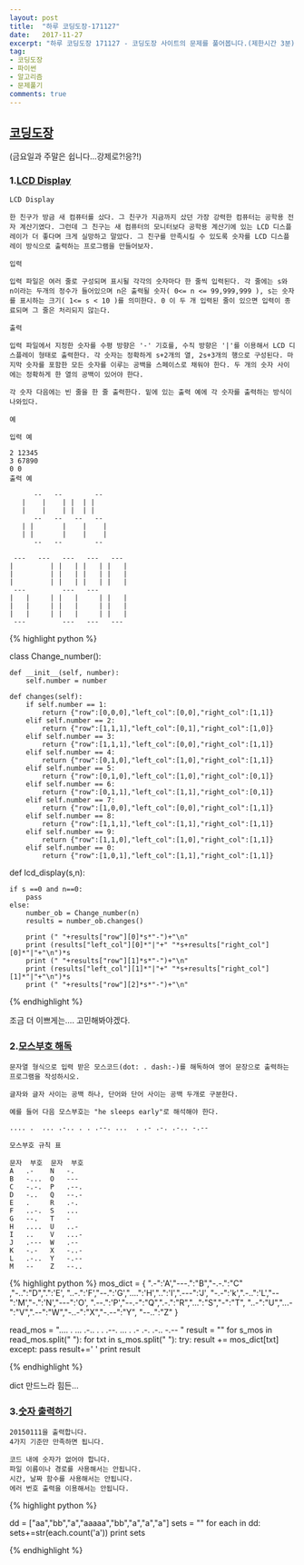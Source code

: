 ```yaml
---
layout: post
title:  "하루 코딩도장-171127"
date:   2017-11-27
excerpt: "하루 코딩도장 171127 - 코딩도장 사이트의 문제를 풀어봅니다.(제한시간 3분)"
tag:
- 코딩도장
- 파이썬
- 알고리즘
- 문제풀기
comments: true
---
```



## [코딩도장](http://codingdojang.com)
(금요일과 주말은 쉽니다...강제로?!응?!)
### 1.[LCD Display](http://codingdojang.com/scode/314?answer_mode=hide)
```
LCD Display

한 친구가 방금 새 컴퓨터를 샀다. 그 친구가 지금까지 샀던 가장 강력한 컴퓨터는 공학용 전자 계산기였다. 그런데 그 친구는 새 컴퓨터의 모니터보다 공학용 계산기에 있는 LCD 디스플레이가 더 좋다며 크게 실망하고 말았다. 그 친구를 만족시킬 수 있도록 숫자를 LCD 디스플레이 방식으로 출력하는 프로그램을 만들어보자.

입력

입력 파일은 여러 줄로 구성되며 표시될 각각의 숫자마다 한 줄씩 입력된다. 각 줄에는 s와 n이라는 두개의 정수가 들어있으며 n은 출력될 숫자( 0<= n <= 99,999,999 ), s는 숫자를 표시하는 크기( 1<= s < 10 )를 의미한다. 0 이 두 개 입력된 줄이 있으면 입력이 종료되며 그 줄은 처리되지 않는다.

출력

입력 파일에서 지정한 숫자를 수평 방향은 '-' 기호를, 수직 방향은 '|'를 이용해서 LCD 디스플레이 형태로 출력한다. 각 숫자는 정확하게 s+2개의 열, 2s+3개의 행으로 구성된다. 마지막 숫자를 포함한 모든 숫자를 이루는 공백을 스페이스로 채워야 한다. 두 개의 숫자 사이에는 정확하게 한 열의 공백이 있어야 한다.

각 숫자 다음에는 빈 줄을 한 줄 출력한다. 밑에 있는 출력 예에 각 숫자를 출력하는 방식이 나와있다.

예

입력 예

2 12345
3 67890
0 0
출력 예

      --   --        --
   |    |    | |  | |
   |    |    | |  | |
      --   --   --   --
   | |       |    |    |
   | |       |    |    |
      --   --        --

 ---   ---   ---   ---   ---
|         | |   | |   | |   |
|         | |   | |   | |   |
|         | |   | |   | |   |
 ---         ---   ---
|   |     | |   |     | |   |
|   |     | |   |     | |   |
|   |     | |   |     | |   |
 ---         ---   ---   ---
```


{% highlight python %}

class Change_number():
    
    def __init__(self, number):
        self.number = number
        
    def changes(self):
        if self.number == 1:
            return {"row":[0,0,0],"left_col":[0,0],"right_col":[1,1]}
        elif self.number == 2:
            return {"row":[1,1,1],"left_col":[0,1],"right_col":[1,0]}
        elif self.number == 3:
            return {"row":[1,1,1],"left_col":[0,0],"right_col":[1,1]}
        elif self.number == 4:
            return {"row":[0,1,0],"left_col":[1,0],"right_col":[1,1]}
        elif self.number == 5:
            return {"row":[0,1,0],"left_col":[1,0],"right_col":[0,1]}
        elif self.number == 6:
            return {"row":[0,1,1],"left_col":[1,1],"right_col":[0,1]}
        elif self.number == 7:
            return {"row":[1,0,0],"left_col":[0,0],"right_col":[1,1]}
        elif self.number == 8:
            return {"row":[1,1,1],"left_col":[1,1],"right_col":[1,1]}
        elif self.number == 9:
            return {"row":[1,1,0],"left_col":[1,0],"right_col":[1,1]}
        elif self.number == 0:
            return {"row":[1,0,1],"left_col":[1,1],"right_col":[1,1]}

def lcd_display(s,n):
    
    if s ==0 and n==0:
        pass
    else:
        number_ob = Change_number(n)
        results = number_ob.changes()

        print (" "+results["row"][0]*s*"-")+"\n"
        print (results["left_col"][0]*"|"+" "*s+results["right_col"][0]*"|"+"\n")*s
        print (" "+results["row"][1]*s*"-")+"\n"
        print (results["left_col"][1]*"|"+" "*s+results["right_col"][1]*"|"+"\n")*s
        print (" "+results["row"][2]*s*"-")+"\n"
        
                

{% endhighlight %}

조금 더 이쁘게는.... 고민해봐야겠다.


### 2.[모스부호 해독](http://codingdojang.com/scode/469?answer_mode=hide)

```
문자열 형식으로 입력 받은 모스코드(dot: . dash:-)를 해독하여 영어 문장으로 출력하는 프로그램을 작성하시오.

글자와 글자 사이는 공백 하나, 단어와 단어 사이는 공백 두개로 구분한다.

예를 들어 다음 모스부호는 "he sleeps early"로 해석해야 한다.

.... .  ... .-.. . . .--. ...  . .- .-. .-.. -.--

모스부호 규칙 표

문자  부호  문자  부호
A   .-    N   -.
B   -...  O   ---
C   -.-.  P   .--.
D   -..   Q   --.-
E   .     R   .-.
F   ..-.  S   ...
G   --.   T   -
H   ....  U   ..-
I   ..    V   ...-
J   .---  W   .--
K   -.-   X   -..-
L   .-..  Y   -.--
M   --    Z   --..

```


{% highlight python %}
mos_dict = {
    ".-":'A',"---.":"B","-.-.":"C" ,"-..":"D",".":'E',
    "..-.":'F',"--.":'G',"....":'H',"..":'I',".---":'J',
    "-.-":'k',".-..":'L',"--":'M',"-.":'N',"---":'O',
    ".--.":'P',"--.-":"Q",".-.":"R","...":"S","-":"T",
    "..-":"U","...-":"V",".--":"W","-..-":"X","-.--":"Y",
    "--..":"Z"
}

read_mos = ".... .  ... .-.. . . .--. ...  . .- .-. .-.. -.-- "
result = ""
for s_mos in read_mos.split("  "):
    for txt in s_mos.split(" "):
        try:
            result += mos_dict[txt]
        except:
            pass
    result+=' '
print result

{% endhighlight %}

dict 만드느라 힘든...


### 3.[숫자 출력하기](http://codingdojang.com/scode/471?answer_mode=hide)
```
20150111을 출력합니다.
4가지 기준만 만족하면 됩니다.

코드 내에 숫자가 없어야 합니다.
파일 이름이나 경로를 사용해서는 안됩니다.
시간, 날짜 함수를 사용해서는 안됩니다.
에러 번호 출력을 이용해서는 안됩니다.

```


{% highlight python %}

dd = ["aa","bb","a","aaaaa","bb","a","a","a"]
sets = ""
for each in dd:
    sets+=str(each.count('a'))
print sets

{% endhighlight %}
